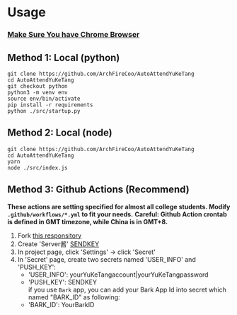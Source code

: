 # Usage
### **<u>Make Sure You have Chrome Browser</u>**

## Method 1: Local (python)
```shell
git clone https://github.com/ArchFireCoo/AutoAttendYuKeTang
cd AutoAttendYuKeTang
git checkout python
python3 -m venv env
source env/bin/activate
pip install -r requirements
python ./src/startup.py
```
## Method 2: Local (node)
```shell
git clone https://github.com/ArchFireCoo/AutoAttendYuKeTang
cd AutoAttendYuKeTang
yarn
node ./src/index.js
```
## Method 3: Github Actions (Recommend)
**These actions are setting specified for almost all college students. Modify `.github/workflows/*.yml` to fit your needs.**
**Careful: Github Action crontab is defined in GMT timezone, while China is in GMT+8.**

1. Fork [this responsitory](https://github.com/ArchFireCoo/AutoAttendYuKeTang)
2. Create 'Server酱' [SENDKEY](https://sct.ftqq.com/sendkey)
3. In project page, click 'Settings' -> click 'Secret'
4. In 'Secret' page, create two secrets named 'USER_INFO' and 'PUSH_KEY':
   - 'USER_INFO': yourYuKeTangaccount|yourYuKeTangpassword
   - 'PUSH_KEY': SENDKEY  
   if you use `Bark` app, you can add your Bark App Id into secret which named "BARK_ID" as following:  
   - 'BARK_ID': YourBarkID 
